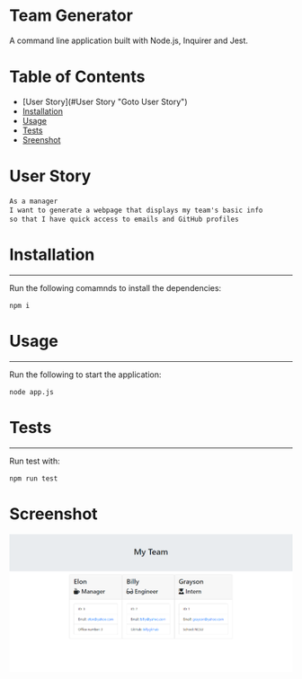 # Team Generator
A command line application built with Node.js, Inquirer and Jest.
# Table of Contents
* [User Story](#User Story "Goto User Story")
* [Installation](#Installation "Goto Installation")
* [Usage](#Usage "Goto Usage")
* [Tests](#Tests "Goto Tests")
* [Sreenshot](#Screenshot "Goto Screenshot")
# User Story
```
As a manager
I want to generate a webpage that displays my team's basic info
so that I have quick access to emails and GitHub profiles
```
# Installation
***
Run the following comamnds to install the dependencies:
``` 
npm i 
```  
# Usage
***
Run the following to start the application:
``` 
node app.js 
``` 
# Tests
*** 
Run test with: 
``` 
npm run test 
```
# Screenshot
<img src="Assets/Capture.PNG">
